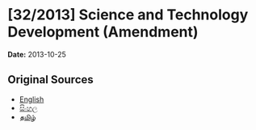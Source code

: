 # [32/2013] Science and Technology Development (Amendment)

**Date:** 2013-10-25

## Original Sources

- [English](https://documents.gov.lk/view/acts/2013/10/32-2013_E.pdf)
- [සිංහල](https://documents.gov.lk/view/acts/2013/10/32-2013_S.pdf)
- [தமிழ்](https://documents.gov.lk/view/acts/2013/10/32-2013_T.pdf)
